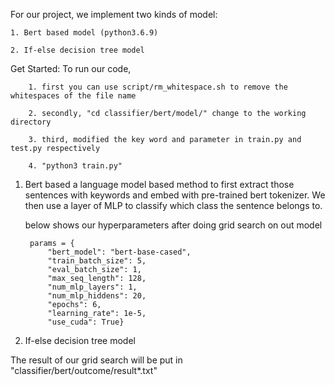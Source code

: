 For our project, we implement two kinds of model:
    
    1. Bert based model (python3.6.9)
    
    2. If-else decision tree model

Get Started:
    To run our code, 
        
        1. first you can use script/rm_whitespace.sh to remove the whitespaces of the file name
        
        2. secondly, "cd classifier/bert/model/" change to the working directory
        
        3. third, modified the key word and parameter in train.py and test.py respectively
        
        4. "python3 train.py"

1. Bert based 
    a language model based method to first extract those sentences with keywords and embed with pre-trained bert tokenizer. We then use a layer of MLP to classify which class the sentence belongs to.

    below shows our hyperparameters after doing grid search on out model
    
    
        params = {                                                  
            "bert_model": "bert-base-cased",
            "train_batch_size": 5,
            "eval_batch_size": 1,
            "max_seq_length": 128,
            "num_mlp_layers": 1,
            "num_mlp_hiddens": 20,
            "epochs": 6,
            "learning_rate": 1e-5,
            "use_cuda": True}

2. If-else decision tree model

The result of our grid search will be put in "classifier/bert/outcome/result*.txt"
